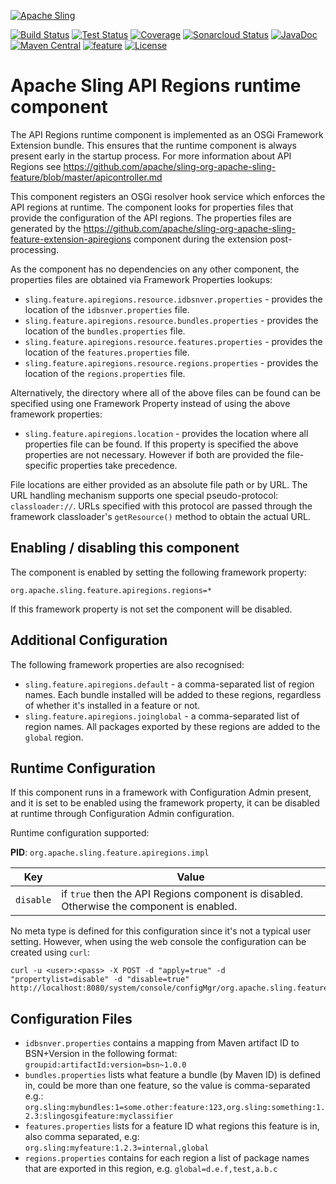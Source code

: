 [![Apache Sling](https://sling.apache.org/res/logos/sling.png)](https://sling.apache.org)

&#32;[![Build Status](https://ci-builds.apache.org/job/Sling/job/modules/job/sling-org-apache-sling-feature-apiregions/job/master/badge/icon)](https://ci-builds.apache.org/job/Sling/job/modules/job/sling-org-apache-sling-feature-apiregions/job/master/)&#32;[![Test Status](https://img.shields.io/jenkins/tests.svg?jobUrl=https://ci-builds.apache.org/job/Sling/job/modules/job/sling-org-apache-sling-feature-apiregions/job/master/)](https://ci-builds.apache.org/job/Sling/job/modules/job/sling-org-apache-sling-feature-apiregions/job/master/test/?width=800&height=600)&#32;[![Coverage](https://sonarcloud.io/api/project_badges/measure?project=apache_sling-org-apache-sling-feature-apiregions&metric=coverage)](https://sonarcloud.io/dashboard?id=apache_sling-org-apache-sling-feature-apiregions)&#32;[![Sonarcloud Status](https://sonarcloud.io/api/project_badges/measure?project=apache_sling-org-apache-sling-feature-apiregions&metric=alert_status)](https://sonarcloud.io/dashboard?id=apache_sling-org-apache-sling-feature-apiregions)&#32;[![JavaDoc](https://www.javadoc.io/badge/org.apache.sling/org.apache.sling.feature.apiregions.svg)](https://www.javadoc.io/doc/org.apache.sling/org-apache-sling-feature-apiregions)&#32;[![Maven Central](https://maven-badges.herokuapp.com/maven-central/org.apache.sling/org.apache.sling.feature.apiregions/badge.svg)](https://search.maven.org/#search%7Cga%7C1%7Cg%3A%22org.apache.sling%22%20a%3A%22org.apache.sling.feature.apiregions%22)&#32;[![feature](https://sling.apache.org/badges/group-feature.svg)](https://github.com/apache/sling-aggregator/blob/master/docs/group/feature.md) [![License](https://img.shields.io/badge/License-Apache%202.0-blue.svg)](https://www.apache.org/licenses/LICENSE-2.0)

# Apache Sling API Regions runtime component

The API Regions runtime component is implemented as an OSGi Framework Extension bundle.
This ensures that the runtime component is always present early in the startup process.
For more information about API Regions see https://github.com/apache/sling-org-apache-sling-feature/blob/master/apicontroller.md

This component registers an OSGi resolver hook service which enforces the API regions at runtime. The component looks for properties files that provide the configuration of the API regions. The properties files are generated by the https://github.com/apache/sling-org-apache-sling-feature-extension-apiregions component during the extension post-processing.

As the component has no dependencies on any other component, the properties files are obtained via Framework Properties lookups:

* `sling.feature.apiregions.resource.idbsnver.properties` - provides the location of the `idbsnver.properties` file.
* `sling.feature.apiregions.resource.bundles.properties` - provides the location of the `bundles.properties` file.
* `sling.feature.apiregions.resource.features.properties` - provides the location of the `features.properties` file.
* `sling.feature.apiregions.resource.regions.properties` - provides the location of the `regions.properties` file.

Alternatively, the directory where all of the above files can be found can be specified using one Framework Property instead of using
the above framework properties:

* `sling.feature.apiregions.location` - provides the location where all properties file can be found. If this property is specified the above properties are not necessary. However if both are provided the file-specific properties take precedence.

File locations are either provided as an absolute file path or by URL. The URL handling mechanism supports one special pseudo-protocol:
`classloader://`. URLs specified with this protocol are passed through the framework classloader's `getResource()` method to obtain
the actual URL. 

## Enabling / disabling this component
The component is enabled by setting the following framework property:

    org.apache.sling.feature.apiregions.regions=*

If this framework property is not set the component will be disabled.

## Additional Configuration

The following framework properties are also recognised:

* `sling.feature.apiregions.default` - a comma-separated list of region names. Each bundle installed will be added to these regions, regardless of whether it's installed in a feature or not.
* `sling.feature.apiregions.joinglobal` - a comma-separated list of region names. All packages exported by these regions are added to the `global` region.

## Runtime Configuration
If this component runs in a framework with Configuration Admin present, and it is set to be enabled using the framework property, it can be disabled at runtime
through Configuration Admin configuration.

Runtime configuration supported:

**PID**: `org.apache.sling.feature.apiregions.impl`

Key | Value  
--- | ---
`disable` | if `true` then the API Regions component is disabled. Otherwise the component is enabled.

No meta type is defined for this configuration since it's not a typical user setting. However, when using the web console
the configuration can be created using `curl`: 

    curl -u <user>:<pass> -X POST -d "apply=true" -d "propertylist=disable" -d "disable=true" http://localhost:8080/system/console/configMgr/org.apache.sling.feature.apiregions.impl

## Configuration Files

* `idbsnver.properties` contains a mapping from Maven artifact ID to BSN+Version in the following format: `groupid:artifactId:version=bsn~1.0.0`
* `bundles.properties` lists what feature a bundle (by Maven ID) is defined in, could be more than one feature, so the value is comma-separated e.g.: `org.sling:mybundles:1=some.other:feature:123,org.sling:something:1.2.3:slingosgifeature:myclassifier`
* `features.properties` lists for a feature ID what regions this feature is in, also comma separated, e.g: `org.sling:myfeature:1.2.3=internal,global`
* `regions.properties` contains for each region a list of package names that are exported in this region, e.g. `global=d.e.f,test,a.b.c`
